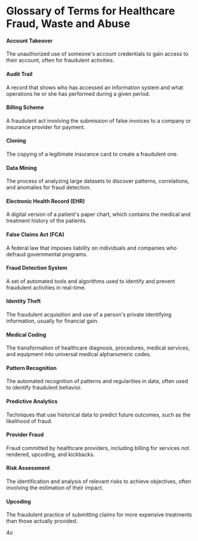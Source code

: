 # Glossary of Terms for Healthcare Fraud, Waste and Abuse 

#### Account Takeover

The unauthorized use of someone's account credentials to gain access to their account, often for fraudulent activities.

#### Audit Trail

A record that shows who has accessed an information system and what operations he or she has performed during a given period.

#### Billing Scheme

A fraudulent act involving the submission of false invoices to a company or insurance provider for payment.

#### Cloning

The copying of a legitimate insurance card to create a fraudulent one.

#### Data Mining

The process of analyzing large datasets to discover patterns, correlations, and anomalies for fraud detection.

#### Electronic Health Record (EHR)

A digital version of a patient's paper chart, which contains the medical and treatment history of the patients.

#### False Claims Act (FCA)

A federal law that imposes liability on individuals and companies who defraud governmental programs.

#### Fraud Detection System

A set of automated tools and algorithms used to identify and prevent fraudulent activities in real-time.

#### Identity Theft

The fraudulent acquisition and use of a person's private identifying information, usually for financial gain.

#### Medical Coding

The transformation of healthcare diagnosis, procedures, medical services, and equipment into universal medical alphanumeric codes.

#### Pattern Recognition

The automated recognition of patterns and regularities in data, often used to identify fraudulent behavior.

#### Predictive Analytics

Techniques that use historical data to predict future outcomes, such as the likelihood of fraud.

#### Provider Fraud

Fraud committed by healthcare providers, including billing for services not rendered, upcoding, and kickbacks.

#### Risk Assessment

The identification and analysis of relevant risks to achieve objectives, often involving the estimation of their impact.

#### Upcoding

The fraudulent practice of submitting claims for more expensive treatments than those actually provided.

4o
